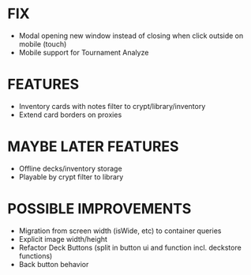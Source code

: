 # FIX
- Modal opening new window instead of closing when click outside on mobile (touch)
- Mobile support for Tournament Analyze

# FEATURES
- Inventory cards with notes filter to crypt/library/inventory
- Extend card borders on proxies

# MAYBE LATER FEATURES
- Offline decks/inventory storage
- Playable by crypt filter to library

# POSSIBLE IMPROVEMENTS
- Migration from screen width (isWide, etc) to container queries
- Explicit image width/height
- Refactor Deck Buttons (split in button ui and function incl. deckstore functions)
- Back button behavior
